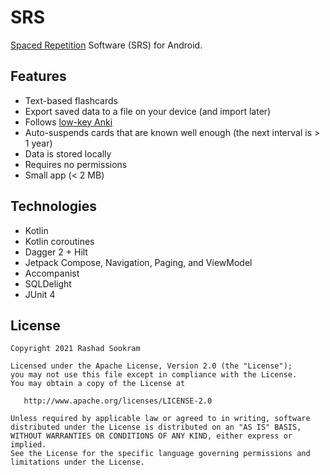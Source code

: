# SRS

[Spaced Repetition](https://en.wikipedia.org/wiki/Spaced_repetition) Software
(SRS) for Android.


## Features

- Text-based flashcards
- Export saved data to a file on your device (and import later)
- Follows [low-key Anki](https://refold.la/roadmap/stage-1/a/anki-setup/)
- Auto-suspends cards that are known well enough (the next interval is > 1 year)
- Data is stored locally
- Requires no permissions
- Small app (< 2 MB)


## Technologies

- Kotlin
- Kotlin coroutines
- Dagger 2 + Hilt
- Jetpack Compose, Navigation, Paging, and ViewModel
- Accompanist
- SQLDelight
- JUnit 4


## License

```
Copyright 2021 Rashad Sookram

Licensed under the Apache License, Version 2.0 (the "License");
you may not use this file except in compliance with the License.
You may obtain a copy of the License at

   http://www.apache.org/licenses/LICENSE-2.0

Unless required by applicable law or agreed to in writing, software
distributed under the License is distributed on an "AS IS" BASIS,
WITHOUT WARRANTIES OR CONDITIONS OF ANY KIND, either express or implied.
See the License for the specific language governing permissions and
limitations under the License.
```
